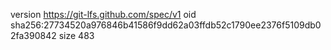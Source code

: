 version https://git-lfs.github.com/spec/v1
oid sha256:27734520a976846b41586f9dd62a03ffdb52c1790ee2376f5109db02fa390842
size 483
